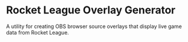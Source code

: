# Rocket League Overlay Generator

A utility for creating OBS browser source overlays that display live game data from Rocket League.
